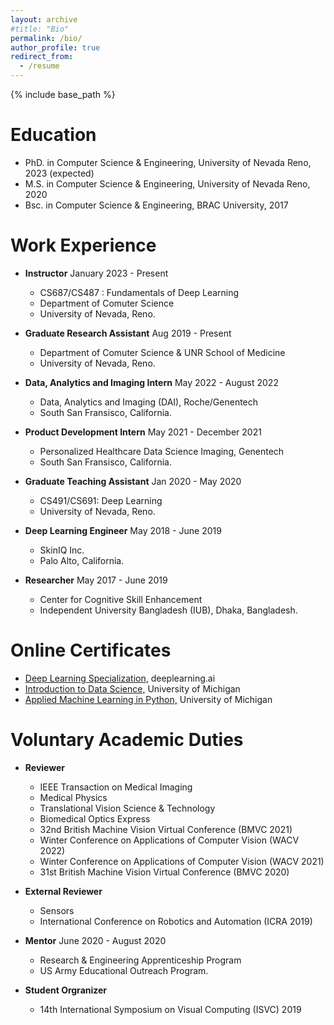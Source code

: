 ```yaml
---
layout: archive
#title: "Bio"
permalink: /bio/
author_profile: true
redirect_from:
  - /resume
---
```


{% include base_path %}

Education
======
* PhD. in Computer Science & Engineering, University of Nevada Reno, 2023 (expected)
* M.S. in Computer Science & Engineering, University of Nevada Reno, 2020
* Bsc. in Computer Science & Engineering, BRAC University, 2017

Work Experience
======
* **Instructor** January 2023 - Present
  * CS687/CS487 : Fundamentals of Deep Learning
  * Department of Comuter Science
  * University of Nevada, Reno.

* **Graduate Research Assistant** Aug 2019 - Present
  * Department of Comuter Science & UNR School of Medicine
  * University of Nevada, Reno.

* **Data, Analytics and Imaging Intern** May 2022 - August 2022
  * Data, Analytics and Imaging (DAI), Roche/Genentech
  * South San Fransisco, California.

* **Product Development Intern** May 2021 - December 2021
  * Personalized Healthcare Data Science Imaging, Genentech
  * South San Fransisco, California.

* **Graduate Teaching Assistant** Jan 2020 - May 2020
  * CS491/CS691: Deep Learning
  * University of Nevada, Reno.

* **Deep Learning Engineer** May 2018 - June 2019
  * SkinIQ Inc.
  * Palo Alto, California.

* **Researcher** May 2017 - June 2019
  * Center for Cognitive Skill Enhancement
  * Independent University Bangladesh (IUB), Dhaka, Bangladesh.

Online Certificates
=====
  * [Deep Learning Specialization,](https://www.coursera.org/account/accomplishments/specialization/NM9SMAJW9USM) deeplearning.ai
  * [Introduction to Data Science,](https://www.coursera.org/account/accomplishments/verify/XYQ25BJD9PA6) University of Michigan
  * [Applied Machine Learning in Python,](https://www.coursera.org/account/accomplishments/verify/LS77LUGT2WBK) University of Michigan


Voluntary Academic Duties
======
* **Reviewer**
  * IEEE Transaction on Medical Imaging
  * Medical Physics
  * Translational Vision Science & Technology
  * Biomedical Optics Express
  * 32nd British Machine Vision Virtual Conference (BMVC 2021)
  * Winter Conference on  Applications of Computer Vision (WACV 2022)
  * Winter Conference on  Applications of Computer Vision (WACV 2021)
  * 31st British Machine Vision Virtual Conference (BMVC 2020)

* **External Reviewer**
  * Sensors
  * International Conference on Robotics and Automation (ICRA 2019)

* **Mentor** June 2020 - August 2020
  * Research & Engineering Apprenticeship Program
  * US Army Educational Outreach Program.

* **Student Orgranizer**
  * 14th International Symposium on Visual Computing (ISVC) 2019
<!---
Countries visited (World)
===================
<iframe src="https://www.google.com/maps/d/embed?mid=14QlaGA9XWxLp-_7S_NxesmRvouCKec2g" width="640" height="480"></iframe>

States visited (Inside USA)
=====================
<iframe src="https://www.google.com/maps/d/embed?mid=1n_JHvjW-8TZIGU1UFSMssBHt0zeGC13n" width="640" height="480"></iframe>
-->
